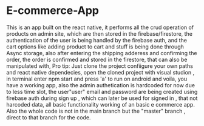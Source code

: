 # E-commerce-App
This is an app built on the react native, it performs all the crud operation of products on admin site, which are then stored in the firebase/firestore, the authentication of the user is being handled by the firebase auth, and the cart options like adding product to cart and stuff is being done through Async storage, also after entering the shipping adderess and confirming the order, the order is confirmed and stored in the firestore, that can also be manipulated with, Pro tip: Just clone the project confiigure your own paths and react native dependecies, open the cloned project with visual studion , in terminal enter npm start and press 'a' to run on android and voila, you have a working app, also the admin authetication is hardcoded for now due to less time slot, the user"user" email and password are being created using firebase auth during sign up , which can later be used for signed in , that not harcoded data, all basic functionality working of an basic e commerce app.  
Also the whole code is not in the main branch but the "master" branch , direct to that branch for the code. 
